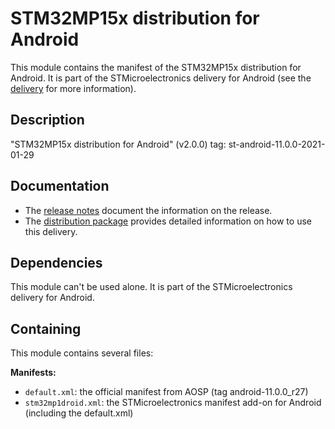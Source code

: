 # STM32MP15x distribution for Android #

This module contains the manifest of the STM32MP15x distribution for Android.
It is part of the STMicroelectronics delivery for Android (see the [delivery][] for more information).

[delivery]: https://wiki.st.com/stm32mpu/wiki/STM32MP15_distribution_for_Android_release_note_-_v2.0.0

## Description ##

"STM32MP15x distribution for Android" (v2.0.0) tag: st-android-11.0.0-2021-01-29

## Documentation ##

* The [release notes][] document the information on the release.
* The [distribution package][] provides detailed information on how to use this delivery.

[release notes]: https://wiki.st.com/stm32mpu/wiki/STM32MP15_distribution_for_Android_release_note_-_v2.0.0
[distribution package]: https://wiki.st.com/stm32mpu/wiki/STM32MP1_Distribution_Package_for_Android

## Dependencies ##

This module can't be used alone. It is part of the STMicroelectronics delivery for Android.

## Containing ##

This module contains several files:

**Manifests:**
* `default.xml`: the official manifest from AOSP (tag android-11.0.0_r27)
* `stm32mp1droid.xml`: the STMicroelectronics manifest add-on for Android (including the default.xml)
